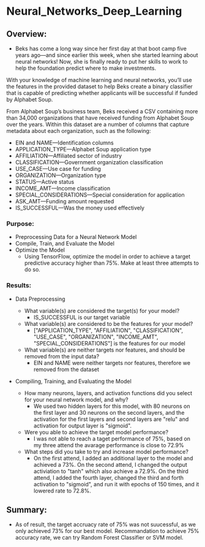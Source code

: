 # Neural_Networks_Deep_Learning

## Overview: 
* Beks has come a long way since her first day at that boot camp five years ago—and since earlier this week, when she started learning about neural networks! Now, she is finally ready to put her skills to work to help the foundation predict where to make investments.

With your knowledge of machine learning and neural networks, you’ll use the features in the provided dataset to help Beks create a binary classifier that is capable of predicting whether applicants will be successful if funded by Alphabet Soup.

From Alphabet Soup’s business team, Beks received a CSV containing more than 34,000 organizations that have received funding from Alphabet Soup over the years. Within this dataset are a number of columns that capture metadata about each organization, such as the following:

  - EIN and NAME—Identification columns
  - APPLICATION_TYPE—Alphabet Soup application type
  - AFFILIATION—Affiliated sector of industry
  - CLASSIFICATION—Government organization classification
  - USE_CASE—Use case for funding
  - ORGANIZATION—Organization type
  - STATUS—Active status
  - INCOME_AMT—Income classification
  - SPECIAL_CONSIDERATIONS—Special consideration for application
  - ASK_AMT—Funding amount requested
  - IS_SUCCESSFUL—Was the money used effectively

### Purpose:
* Preprocessing Data for a Neural Network Model
* Compile, Train, and Evaluate the Model
* Optimize the Model
  * Using TensorFlow, optimize the model in order to achieve a target predictive accuracy higher than 75%. Make at least three attempts to do so.

### Results:
* Data Preprocessing
  * What variable(s) are considered the target(s) for your model?
    * IS_SUCCESSFUL is our target variable
  * What variable(s) are considered to be the features for your model?
    * ["APPLICATION_TYPE", "AFFILIATION", "CLASSIFICATION", "USE_CASE", "ORGANIZATION", "INCOME_AMT", "SPECIAL_CONSIDERATIONS"] is the features for our model
  * What variable(s) are neither targets nor features, and should be removed from the input data?
    * EIN and NAME were neither targets nor features, therefore we removed from the dataset
   
* Compiling, Training, and Evaluating the Model
  * How many neurons, layers, and activation functions did you select for your neural network model, and why?
    * We used two hidden layers for this model, with 80 neurons on the first layer and 30 neurons on the second layers, and the activation for the first layers and second layers are "relu" and activation for output layer is "sigmoid".
  * Were you able to achieve the target model performance?
    * I was not able to reach a taget performance of 75%, based on my three attend the avarage performance is close to 72.9%
  * What steps did you take to try and increase model performance?
    * On the first attend, I added an additional layer to the model and achieved a 73%. On the second attend, I changed the output activiation to "tanh" which also achieve a 72.9%. On the third attend, I added the fourth layer, changed the third and forth activation to "sigmoid", and run it with epochs of 150 times, and it lowered rate to 72.8%.
    
## Summary:
* As of result, the target accruacy rate of 75% was not suucessful, as we only achieved 73% for our best model. Recommandation to achieve 75% accuracy rate, we can try Random Forest Classifier or SVM model. 
